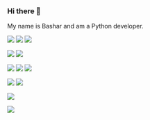 ### Hi there 👋

<!--
**abstract-333/abstract-333** is a ✨ _special_ ✨ repository because its `README.md` (this file) appears on your GitHub profile.

Here are some ideas to get you started:

- 🔭 I’m currently working on ...
- 🌱 I’m currently learning ...
- 👯 I’m looking to collaborate on ...
- 🤔 I’m looking for help with ...
- 💬 Ask me about ...
- 📫 How to reach me: ...
- 😄 Pronouns: ...
- ⚡ Fun fact: ...
-->
My name is Bashar and am a Python developer.    

![](https://img.shields.io/badge/PYTHON-blue)
![](https://img.shields.io/badge/Flutter-blue)
![](https://img.shields.io/badge/SQL-blue)


![](https://img.shields.io/badge/FastAPI-green)
![](https://img.shields.io/badge/Flask-green)


![](https://img.shields.io/badge/-SQLAlchemy-yellow)
![](https://img.shields.io/badge/-PostgreSQL-yellow)
![](https://img.shields.io/badge/-MySQL-yellow)


![](https://img.shields.io/badge/-Docker-black)
![](https://img.shields.io/badge/-Linux-red)


<a href="https://github.com/abstract-333">
</a>

<a href="https://github.com/abstract-333">
  <img align="center" src="https://github-readme-stats.vercel.app/api/top-langs/?username=abstract-333&layout=compact&theme=tokyonight" />
</a>


![](https://komarev.com/ghpvc/?username=Xewus)
